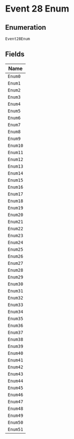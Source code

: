 
# Event 28 Enum

## Enumeration

`Event28Enum`

## Fields

| Name |
|  --- |
| `Enum0` |
| `Enum1` |
| `Enum2` |
| `Enum3` |
| `Enum4` |
| `Enum5` |
| `Enum6` |
| `Enum7` |
| `Enum8` |
| `Enum9` |
| `Enum10` |
| `Enum11` |
| `Enum12` |
| `Enum13` |
| `Enum14` |
| `Enum15` |
| `Enum16` |
| `Enum17` |
| `Enum18` |
| `Enum19` |
| `Enum20` |
| `Enum21` |
| `Enum22` |
| `Enum23` |
| `Enum24` |
| `Enum25` |
| `Enum26` |
| `Enum27` |
| `Enum28` |
| `Enum29` |
| `Enum30` |
| `Enum31` |
| `Enum32` |
| `Enum33` |
| `Enum34` |
| `Enum35` |
| `Enum36` |
| `Enum37` |
| `Enum38` |
| `Enum39` |
| `Enum40` |
| `Enum41` |
| `Enum42` |
| `Enum43` |
| `Enum44` |
| `Enum45` |
| `Enum46` |
| `Enum47` |
| `Enum48` |
| `Enum49` |
| `Enum50` |
| `Enum51` |

